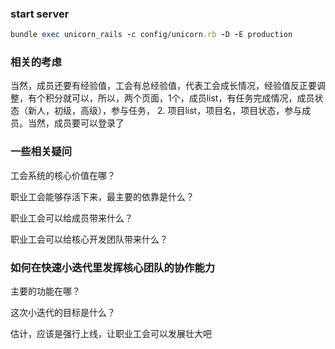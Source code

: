### start server

```ruby
bundle exec unicorn_rails -c config/unicorn.rb -D -E production
```

### 相关的考虑

当然，成员还要有经验值，工会有总经验值，代表工会成长情况，经验值反正要调整，有个积分就可以，所以，两个页面，1个，成员list，有任务完成情况，成员状态（新人，初级，高级），参与任务， 2. 项目list，项目名，项目状态，参与成员。当然，成员要可以登录了

### 一些相关疑问

工会系统的核心价值在哪？

职业工会能够存活下来，最主要的依靠是什么？

职业工会可以给成员带来什么？

职业工会可以给核心开发团队带来什么？

### 如何在快速小迭代里发挥核心团队的协作能力

主要的功能在哪？

这次小迭代的目标是什么？

估计，应该是强行上线，让职业工会可以发展壮大吧

